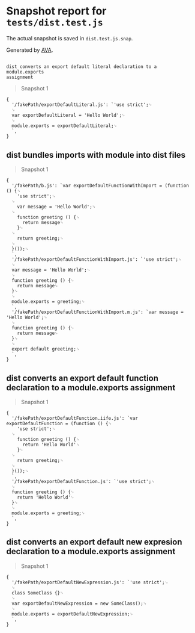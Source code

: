 # Snapshot report for `tests/dist.test.js`

The actual snapshot is saved in `dist.test.js.snap`.

Generated by [AVA](https://ava.li).

## 
    dist converts an export default literal declaration to a module.exports
    assignment
  

> Snapshot 1

    {
      '/fakePath/exportDefaultLiteral.js': `'use strict';␊
      ␊
      var exportDefaultLiteral = 'Hello World';␊
      ␊
      module.exports = exportDefaultLiteral;␊
      `,
    }

## dist bundles imports with module into dist files

> Snapshot 1

    {
      '/fakePath/b.js': `var exportDefaultFunctionWithImport = (function () {␊
        'use strict';␊
      ␊
        var message = 'Hello World';␊
      ␊
        function greeting () {␊
          return message␊
        }␊
      ␊
        return greeting;␊
      ␊
      }());␊
      `,
      '/fakePath/exportDefaultFunctionWithImport.js': `'use strict';␊
      ␊
      var message = 'Hello World';␊
      ␊
      function greeting () {␊
        return message␊
      }␊
      ␊
      module.exports = greeting;␊
      `,
      '/fakePath/exportDefaultFunctionWithImport.m.js': `var message = 'Hello World';␊
      ␊
      function greeting () {␊
        return message␊
      }␊
      ␊
      export default greeting;␊
      `,
    }

## dist converts an export default function declaration to a module.exports assignment

> Snapshot 1

    {
      '/fakePath/exportDefaultFunction.iife.js': `var exportDefaultFunction = (function () {␊
        'use strict';␊
      ␊
        function greeting () {␊
          return 'Hello World'␊
        }␊
      ␊
        return greeting;␊
      ␊
      }());␊
      `,
      '/fakePath/exportDefaultFunction.js': `'use strict';␊
      ␊
      function greeting () {␊
        return 'Hello World'␊
      }␊
      ␊
      module.exports = greeting;␊
      `,
    }

## dist converts an export default new expresion declaration to a module.exports assignment

> Snapshot 1

    {
      '/fakePath/exportDefaultNewExpression.js': `'use strict';␊
      ␊
      class SomeClass {}␊
      ␊
      var exportDefaultNewExpression = new SomeClass();␊
      ␊
      module.exports = exportDefaultNewExpression;␊
      `,
    }
